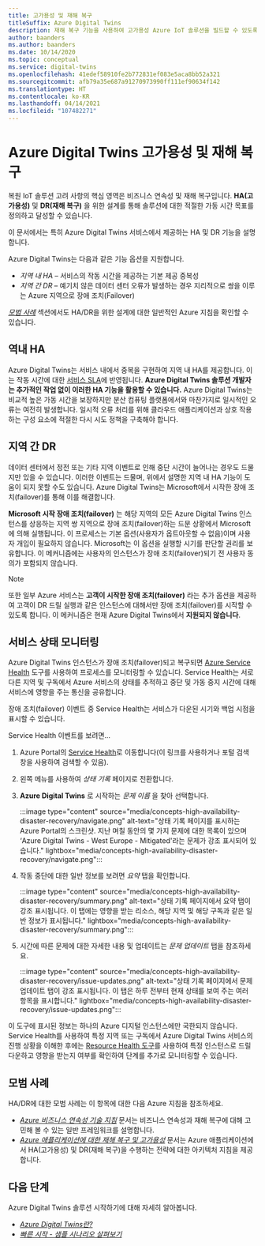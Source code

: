 ```yaml
---
title: 고가용성 및 재해 복구
titleSuffix: Azure Digital Twins
description: 재해 복구 기능을 사용하여 고가용성 Azure IoT 솔루션을 빌드할 수 있도록 지원하는 Azure Digital Twins 기능을 설명합니다.
author: baanders
ms.author: baanders
ms.date: 10/14/2020
ms.topic: conceptual
ms.service: digital-twins
ms.openlocfilehash: 41edef58910fe2b772831ef083e5aca8bb52a321
ms.sourcegitcommit: afb79a35e687a91270973990ff111ef90634f142
ms.translationtype: HT
ms.contentlocale: ko-KR
ms.lasthandoff: 04/14/2021
ms.locfileid: "107482271"
---
```

# <a name="azure-digital-twins-high-availability-and-disaster-recovery"></a>Azure Digital Twins 고가용성 및 재해 복구

복원 IoT 솔루션 고려 사항의 핵심 영역은 비즈니스 연속성 및 재해 복구입니다. **HA(고가용성)** 및 **DR(재해 복구)** 을 위한 설계를 통해 솔루션에 대한 적절한 가동 시간 목표를 정의하고 달성할 수 있습니다.

이 문서에서는 특히 Azure Digital Twins 서비스에서 제공하는 HA 및 DR 기능을 설명합니다.

Azure Digital Twins는 다음과 같은 기능 옵션을 지원합니다.
* *지역 내 HA* – 서비스의 작동 시간을 제공하는 기본 제공 중복성
* *지역 간 DR* – 예기치 않은 데이터 센터 오류가 발생하는 경우 지리적으로 쌍을 이루는 Azure 지역으로 장애 조치(Failover)

[*모범 사례*](#best-practices) 섹션에서도 HA/DR을 위한 설계에 대한 일반적인 Azure 지침을 확인할 수 있습니다.

## <a name="intra-region-ha"></a>역내 HA
 
Azure Digital Twins는 서비스 내에서 중복을 구현하여 지역 내 HA를 제공합니다. 이는 작동 시간에 대한 [서비스 SLA](https://azure.microsoft.com/support/legal/sla/digital-twins)에 반영됩니다. **Azure Digital Twins 솔루션 개발자는 추가적인 작업 없이 이러한 HA 기능을 활용할 수 있습니다.** Azure Digital Twins는 비교적 높은 가동 시간을 보장하지만 분산 컴퓨팅 플랫폼에서와 마찬가지로 일시적인 오류는 여전히 발생합니다. 일시적 오류 처리를 위해 클라우드 애플리케이션과 상호 작용하는 구성 요소에 적절한 다시 시도 정책을 구축해야 합니다.

## <a name="cross-region-dr"></a>지역 간 DR

데이터 센터에서 정전 또는 기타 지역 이벤트로 인해 중단 시간이 늘어나는 경우도 드물지만 있을 수 있습니다. 이러한 이벤트는 드물며, 위에서 설명한 지역 내 HA 기능이 도움이 되지 못할 수도 있습니다. Azure Digital Twins는 Microsoft에서 시작한 장애 조치(failover)를 통해 이를 해결합니다.

**Microsoft 시작 장애 조치(failover)** 는 해당 지역의 모든 Azure Digital Twins 인스턴스를 상응하는 지역 쌍 지역으로 장애 조치(failover)하는 드문 상황에서 Microsoft에 의해 실행됩니다. 이 프로세스는 기본 옵션(사용자가 옵트아웃할 수 없음)이며 사용자 개입이 필요하지 않습니다. Microsoft는 이 옵션을 실행할 시기를 판단할 권리를 보유합니다. 이 메커니즘에는 사용자의 인스턴스가 장애 조치(failover)되기 전 사용자 동의가 포함되지 않습니다.

>[!NOTE]
> 또한 일부 Azure 서비스는 **고객이 시작한 장애 조치(failover)** 라는 추가 옵션을 제공하여 고객이 DR 드릴 실행과 같은 인스턴스에 대해서만 장애 조치(failover)를 시작할 수 있도록 합니다. 이 메커니즘은 현재 Azure Digital Twins에서 **지원되지 않습니다**. 

## <a name="monitor-service-health"></a>서비스 상태 모니터링

Azure Digital Twins 인스턴스가 장애 조치(failover)되고 복구되면 [Azure Service Health](../service-health/service-health-overview.md) 도구를 사용하여 프로세스를 모니터링할 수 있습니다. Service Health는 서로 다른 지역 및 구독에서 Azure 서비스의 상태를 추적하고 중단 및 가동 중지 시간에 대해 서비스에 영향을 주는 통신을 공유합니다.

장애 조치(failover) 이벤트 중 Service Health는 서비스가 다운된 시기와 백업 시점을 표시할 수 있습니다.

Service Health 이벤트를 보려면...
1. Azure Portal의 [Service Health](https://portal.azure.com/?feature.customportal=false#blade/Microsoft_Azure_Health/AzureHealthBrowseBlade/serviceIssues)로 이동합니다(이 링크를 사용하거나 포털 검색 창을 사용하여 검색할 수 있음).
1. 왼쪽 메뉴를 사용하여 *상태 기록* 페이지로 전환합니다.
1. **Azure Digital Twins** 로 시작하는 *문제 이름* 을 찾아 선택합니다.

    :::image type="content" source="media/concepts-high-availability-disaster-recovery/navigate.png" alt-text="상태 기록 페이지를 표시하는 Azure Portal의 스크린샷. 지난 며칠 동안의 몇 가지 문제에 대한 목록이 있으며 ‘Azure Digital Twins - West Europe - Mitigated'라는 문제가 강조 표시되어 있습니다." lightbox="media/concepts-high-availability-disaster-recovery/navigate.png":::

1. 작동 중단에 대한 일반 정보를 보려면 *요약* 탭을 확인합니다.

    :::image type="content" source="media/concepts-high-availability-disaster-recovery/summary.png" alt-text="상태 기록 페이지에서 요약 탭이 강조 표시됩니다. 이 탭에는 영향을 받는 리소스, 해당 지역 및 해당 구독과 같은 일반 정보가 표시됩니다." lightbox="media/concepts-high-availability-disaster-recovery/summary.png":::
1. 시간에 따른 문제에 대한 자세한 내용 및 업데이트는 *문제 업데이트* 탭을 참조하세요.

    :::image type="content" source="media/concepts-high-availability-disaster-recovery/issue-updates.png" alt-text="상태 기록 페이지에서 문제 업데이트 탭이 강조 표시됩니다. 이 탭은 하루 전부터 현재 상태를 보여 주는 여러 항목을 표시합니다." lightbox="media/concepts-high-availability-disaster-recovery/issue-updates.png":::


이 도구에 표시된 정보는 하나의 Azure 디지털 인스턴스에만 국한되지 않습니다. Service Health를 사용하여 특정 지역 또는 구독에서 Azure Digital Twins 서비스의 진행 상황을 이해한 후에는 [Resource Health 도구](troubleshoot-resource-health.md)를 사용하여 특정 인스턴스로 드릴다운하고 영향을 받는지 여부를 확인하여 단계를 추가로 모니터링할 수 있습니다.

## <a name="best-practices"></a>모범 사례

HA/DR에 대한 모범 사례는 이 항목에 대한 다음 Azure 지침을 참조하세요. 
* [*Azure 비즈니스 연속성 기술 지침*](/azure/architecture/framework/resiliency/overview) 문서는 비즈니스 연속성과 재해 복구에 대해 고민해 볼 수 있는 일반 프레임워크를 설명합니다. 
* [*Azure 애플리케이션에 대한 재해 복구 및 고가용성*](/azure/architecture/framework/resiliency/backup-and-recovery) 문서는 Azure 애플리케이션에서 HA(고가용성) 및 DR(재해 복구)을 수행하는 전략에 대한 아키텍처 지침을 제공합니다.

## <a name="next-steps"></a>다음 단계 

Azure Digital Twins 솔루션 시작하기에 대해 자세히 알아봅니다.
 
* [*Azure Digital Twins란?*](overview.md)
* [*빠른 시작 - 샘플 시나리오 살펴보기*](quickstart-azure-digital-twins-explorer.md)